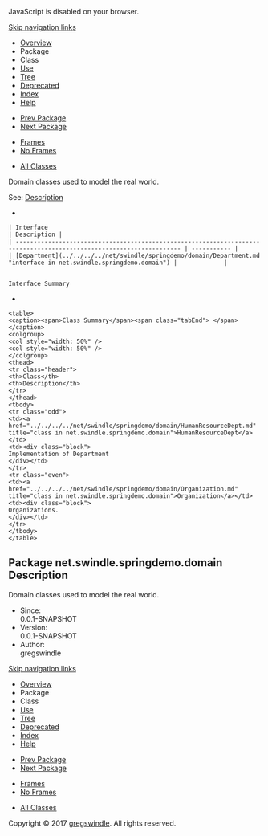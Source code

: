 JavaScript is disabled on your browser.

[Skip navigation
    links](#skip.navbar.top "Skip navigation links")

  - [Overview](../../../../overview-summary.md)
  - Package
  - Class
  - [Use](package-use.md)
  - [Tree](package-tree.md)
  - [Deprecated](../../../../deprecated-list.md)
  - [Index](../../../../index-all.md)
  - [Help](../../../../help-doc.md)

<!-- end list -->

  - [Prev Package](../../../../net/swindle/springdemo/package-summary.md)
  - [Next Package](../../../../net/swindle/springdemo/service/package-summary.md)

<!-- end list -->

  - [Frames](../../../../index.md?net/swindle/springdemo/domain/package-summary.md)
  - [No Frames](package-summary.md)

<!-- end list -->

  - [All Classes](../../../../allclasses-noframe.md)

Domain classes used to model the real
    world.

See: [Description](#package.description)

  - 
    
    | Interface                                                                                                            | Description |
    | -------------------------------------------------------------------------------------------------------------------- | ----------- |
    | [Department](../../../../net/swindle/springdemo/domain/Department.md "interface in net.swindle.springdemo.domain") |             |
    

    Interface Summary 

  - 
    
    <table>
    <caption><span>Class Summary</span><span class="tabEnd"> </span></caption>
    <colgroup>
    <col style="width: 50%" />
    <col style="width: 50%" />
    </colgroup>
    <thead>
    <tr class="header">
    <th>Class</th>
    <th>Description</th>
    </tr>
    </thead>
    <tbody>
    <tr class="odd">
    <td><a href="../../../../net/swindle/springdemo/domain/HumanResourceDept.md" title="class in net.swindle.springdemo.domain">HumanResourceDept</a></td>
    <td><div class="block">
    Implementation of Department
    </div></td>
    </tr>
    <tr class="even">
    <td><a href="../../../../net/swindle/springdemo/domain/Organization.md" title="class in net.swindle.springdemo.domain">Organization</a></td>
    <td><div class="block">
    Organizations.
    </div></td>
    </tr>
    </tbody>
    </table>

## Package net.swindle.springdemo.domain Description

Domain classes used to model the real world.

  - Since:  
    0.0.1-SNAPSHOT
  - Version:  
    0.0.1-SNAPSHOT
  - Author:  
    gregswindle

[Skip navigation
    links](#skip.navbar.bottom "Skip navigation links")

  - [Overview](../../../../overview-summary.md)
  - Package
  - Class
  - [Use](package-use.md)
  - [Tree](package-tree.md)
  - [Deprecated](../../../../deprecated-list.md)
  - [Index](../../../../index-all.md)
  - [Help](../../../../help-doc.md)

<!-- end list -->

  - [Prev Package](../../../../net/swindle/springdemo/package-summary.md)
  - [Next Package](../../../../net/swindle/springdemo/service/package-summary.md)

<!-- end list -->

  - [Frames](../../../../index.md?net/swindle/springdemo/domain/package-summary.md)
  - [No Frames](package-summary.md)

<!-- end list -->

  - [All Classes](../../../../allclasses-noframe.md)

Copyright © 2017 [gregswindle](https://github.com/gregswindle). All
rights reserved.
